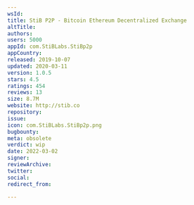 ```yaml
---
wsId: 
title: StiB P2P - Bitcoin Ethereum Decentralized Exchange
altTitle: 
authors: 
users: 5000
appId: com.StiBLabs.StiBp2p
appCountry: 
released: 2019-10-07
updated: 2020-03-11
version: 1.0.5
stars: 4.5
ratings: 454
reviews: 13
size: 8.7M
website: http://stib.co
repository: 
issue: 
icon: com.StiBLabs.StiBp2p.png
bugbounty: 
meta: obsolete
verdict: wip
date: 2022-03-02
signer: 
reviewArchive: 
twitter: 
social: 
redirect_from: 

---
```


